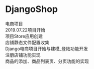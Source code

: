 # DjangoShop
电商项目<br>
2019.07.22项目开始<br>
项目Store应用创建<br>
店铺静态文件配置收集<br>
Django电商项目开始与建模_登陆功能开发<br>
注册店铺功能实现<br>
商品的添加、商品列表页、分页功能的实现<br>
